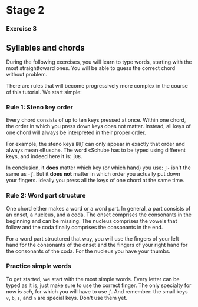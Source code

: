 # Stage 2

### Exercise 3

## Syllables and chords

During the following exercises, you will learn to type words, starting with the most straightfoward ones.
You will be able to guess the correct chord without problem.

There are rules that will become progressively more complex in the course of this tutorial.
We start simple:

### Rule 1: Steno key order

Every chord consists of up to ten keys pressed at once.
Within one chord, the order in which you press down keys does not matter.
Instead, all keys of one chord will always be interpreted in their proper order.

For example, the steno keys `BUʃ` can only appear in exactly that order and always mean «Busch».
The word «Schub» has to be typed using different keys, and indeed here it is: `ʃUB`.

In conclusion, it **does** matter which key (or which hand) you use:
`ʃ-` isn't the same as `-ʃ`.
But it **does not** matter in which order you actually put down your fingers.
Ideally you press all the keys of one chord at the same time.

### Rule 2: Word part structure

One chord either makes a word or a word part.
In general, a part consists of an onset,
a nucleus, and a coda. The onset comprises the consonants in the beginning and can be missing.
The nucleus comprises the vowels that follow and the coda finally comprises the consonants in the end.

For a word part structured that way,
you will use the fingers of your left hand for the consonants of the onset
and the fingers of your right hand for the consonants of the coda.
For the nucleus you have your thumbs.

### Practice simple words

To get started, we start with the most simple words.
Every letter can be typed as it is, just make sure to use the correct finger.
The only specialty for now is *sch*, for which you will have to use `ʃ`.
And remember: the small keys `v`, `b`, `s`, and `n` are special keys.
Don't use them yet.

